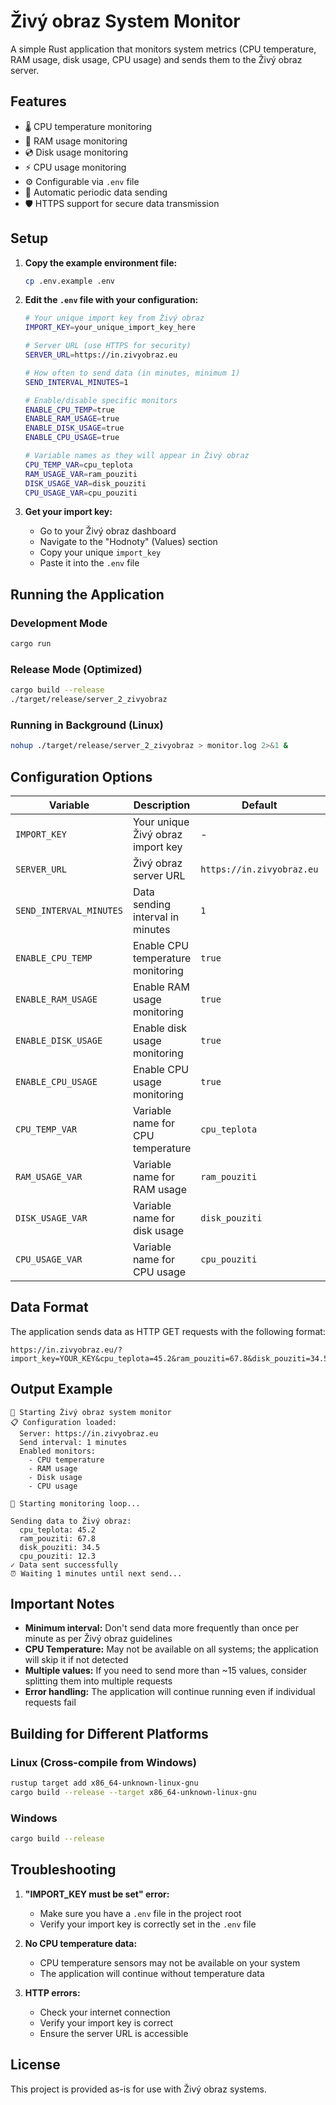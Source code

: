 # Živý obraz System Monitor

A simple Rust application that monitors system metrics (CPU temperature, RAM usage, disk usage, CPU usage) and sends them to the Živý obraz server.

## Features

- 🌡️ CPU temperature monitoring
- 💾 RAM usage monitoring
- 💿 Disk usage monitoring
- ⚡ CPU usage monitoring
- ⚙️ Configurable via `.env` file
- 🔄 Automatic periodic data sending
- 🛡️ HTTPS support for secure data transmission

## Setup

1. **Copy the example environment file:**
   ```bash
   cp .env.example .env
   ```

2. **Edit the `.env` file with your configuration:**
   ```bash
   # Your unique import key from Živý obraz
   IMPORT_KEY=your_unique_import_key_here
   
   # Server URL (use HTTPS for security)
   SERVER_URL=https://in.zivyobraz.eu
   
   # How often to send data (in minutes, minimum 1)
   SEND_INTERVAL_MINUTES=1
   
   # Enable/disable specific monitors
   ENABLE_CPU_TEMP=true
   ENABLE_RAM_USAGE=true
   ENABLE_DISK_USAGE=true
   ENABLE_CPU_USAGE=true
   
   # Variable names as they will appear in Živý obraz
   CPU_TEMP_VAR=cpu_teplota
   RAM_USAGE_VAR=ram_pouziti
   DISK_USAGE_VAR=disk_pouziti
   CPU_USAGE_VAR=cpu_pouziti
   ```

3. **Get your import key:**
   - Go to your Živý obraz dashboard
   - Navigate to the "Hodnoty" (Values) section
   - Copy your unique `import_key`
   - Paste it into the `.env` file

## Running the Application

### Development Mode
```bash
cargo run
```

### Release Mode (Optimized)
```bash
cargo build --release
./target/release/server_2_zivyobraz
```

### Running in Background (Linux)
```bash
nohup ./target/release/server_2_zivyobraz > monitor.log 2>&1 &
```

## Configuration Options

| Variable | Description | Default | Required |
|----------|-------------|---------|----------|
| `IMPORT_KEY` | Your unique Živý obraz import key | - | ✅ |
| `SERVER_URL` | Živý obraz server URL | `https://in.zivyobraz.eu` | ❌ |
| `SEND_INTERVAL_MINUTES` | Data sending interval in minutes | `1` | ❌ |
| `ENABLE_CPU_TEMP` | Enable CPU temperature monitoring | `true` | ❌ |
| `ENABLE_RAM_USAGE` | Enable RAM usage monitoring | `true` | ❌ |
| `ENABLE_DISK_USAGE` | Enable disk usage monitoring | `true` | ❌ |
| `ENABLE_CPU_USAGE` | Enable CPU usage monitoring | `true` | ❌ |
| `CPU_TEMP_VAR` | Variable name for CPU temperature | `cpu_teplota` | ❌ |
| `RAM_USAGE_VAR` | Variable name for RAM usage | `ram_pouziti` | ❌ |
| `DISK_USAGE_VAR` | Variable name for disk usage | `disk_pouziti` | ❌ |
| `CPU_USAGE_VAR` | Variable name for CPU usage | `cpu_pouziti` | ❌ |

## Data Format

The application sends data as HTTP GET requests with the following format:
```
https://in.zivyobraz.eu/?import_key=YOUR_KEY&cpu_teplota=45.2&ram_pouziti=67.8&disk_pouziti=34.5&cpu_pouziti=12.3
```

## Output Example

```
🚀 Starting Živý obraz system monitor
📋 Configuration loaded:
  Server: https://in.zivyobraz.eu
  Send interval: 1 minutes
  Enabled monitors:
    - CPU temperature
    - RAM usage
    - Disk usage
    - CPU usage

🔄 Starting monitoring loop...

Sending data to Živý obraz:
  cpu_teplota: 45.2
  ram_pouziti: 67.8
  disk_pouziti: 34.5
  cpu_pouziti: 12.3
✓ Data sent successfully
⏰ Waiting 1 minutes until next send...
```

## Important Notes

- **Minimum interval:** Don't send data more frequently than once per minute as per Živý obraz guidelines
- **CPU Temperature:** May not be available on all systems; the application will skip it if not detected
- **Multiple values:** If you need to send more than ~15 values, consider splitting them into multiple requests
- **Error handling:** The application will continue running even if individual requests fail

## Building for Different Platforms

### Linux (Cross-compile from Windows)
```bash
rustup target add x86_64-unknown-linux-gnu
cargo build --release --target x86_64-unknown-linux-gnu
```

### Windows
```bash
cargo build --release
```

## Troubleshooting

1. **"IMPORT_KEY must be set" error:**
   - Make sure you have a `.env` file in the project root
   - Verify your import key is correctly set in the `.env` file

2. **No CPU temperature data:**
   - CPU temperature sensors may not be available on your system
   - The application will continue without temperature data

3. **HTTP errors:**
   - Check your internet connection
   - Verify your import key is correct
   - Ensure the server URL is accessible

## License

This project is provided as-is for use with Živý obraz systems.
